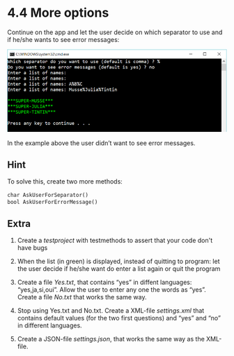 ﻿# 4.4 More options

Continue on the app and let the user decide on which separator to use and if he/she wants to see error messages:

![49](Images/49.png)
 
In the example above the user didn’t want to see error messages.

## Hint

To solve this, create two more methods:

	char AskUserForSeparator()
	bool AskUserForErrorMessage()

## Extra

1. Create a *testproject* with testmethods to assert that your code don't have bugs

2. When the list (in green) is displayed, instead of quitting to program: let the user decide if he/she want do enter a list again or quit the program

3. Create a file *Yes.txt*, that contains “yes” in diffent languages: “yes,ja,si,oui”. Allow the user to enter any one the words as “yes”. Create a file *No.txt* that works the same way.

4. Stop using Yes.txt and No.txt. Create a XML-file *settings.xml* that contains default values (for the two first questions) and “yes” and “no” in different languages.

5. Create a JSON-file *settings.json*, that works the same way as the XML-file.